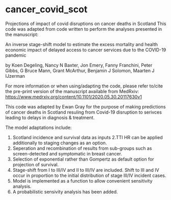 # cancer_covid_scot
Projections of impact of covid disruptions on cancer deaths in Scotland
This code was adapted from code written to perform the analyses presented in the manuscript:

An inverse stage-shift model to estimate the excess mortality and health 
economic impact of delayed access to cancer services due to the COVID-19 pandemic

by Koen Degeling, Nancy N Baxter, Jon Emery, Fanny Franchini, Peter Gibbs,
G Bruce Mann, Grant McArthur, Benjamin J Solomon, Maarten J IJzerman

For more information or when using/adapting the code, please refer to/cite the
pre-print version of the manuscript available from MedRxiv:
https://www.medrxiv.org/content/10.1101/2020.05.30.20117630v1

This code was adapted by Ewan Gray for the purpose of making predictions of cancer deaths in Scotland
resuling from Covid-19 disruption to serivces leading to delays in diagnosis & treatment.

The model adaptations include:
1. Scotland incidence and survival data as inputs
2.TTI HR can be applied additionally to staging changes as an option.
3. Seperation and recombination of results from sub-groups such as screen-detected and symptomatic in breast cancer.
4. Selection of exponential rather than Gompertz as default option for projection of survival.
5. Stage-shift from I to III/IV and II to III/IV are included. Shift to III and IV occur in proportion to the initial distribution
of stage III/IV incident cases.
6. Model is implemented as a function to allow convenient sensitivity analysis. 
7. A probabilistic sensivity analysis has been added.
